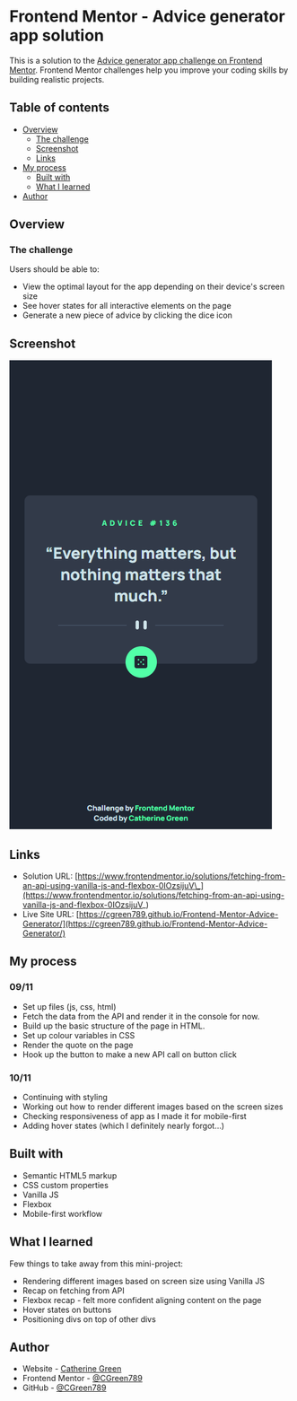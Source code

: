 # Frontend Mentor - Advice generator app solution

This is a solution to the [Advice generator app challenge on Frontend Mentor](https://www.frontendmentor.io/challenges/advice-generator-app-QdUG-13db). Frontend Mentor challenges help you improve your coding skills by building realistic projects.

## Table of contents

- [Overview](#overview)
  - [The challenge](#the-challenge)
  - [Screenshot](#screenshot)
  - [Links](#links)
- [My process](#my-process)
  - [Built with](#built-with)
  - [What I learned](#what-i-learned)
- [Author](#author)

## Overview

### The challenge

Users should be able to:

- View the optimal layout for the app depending on their device's screen size
- See hover states for all interactive elements on the page
- Generate a new piece of advice by clicking the dice icon

## Screenshot

![](./images/Screenshot%202023-11-10%20142451.png)

## Links

- Solution URL: [https://www.frontendmentor.io/solutions/fetching-from-an-api-using-vanilla-js-and-flexbox-0IOzsijuV\_](https://www.frontendmentor.io/solutions/fetching-from-an-api-using-vanilla-js-and-flexbox-0IOzsijuV_)
- Live Site URL: [https://cgreen789.github.io/Frontend-Mentor-Advice-Generator/](https://cgreen789.github.io/Frontend-Mentor-Advice-Generator/)

## My process

### 09/11

- Set up files (js, css, html)
- Fetch the data from the API and render it in the console for now.
- Build up the basic structure of the page in HTML.
- Set up colour variables in CSS
- Render the quote on the page
- Hook up the button to make a new API call on button click

### 10/11

- Continuing with styling
- Working out how to render different images based on the screen sizes
- Checking responsiveness of app as I made it for mobile-first
- Adding hover states (which I definitely nearly forgot...)

## Built with

- Semantic HTML5 markup
- CSS custom properties
- Vanilla JS
- Flexbox
- Mobile-first workflow

## What I learned

Few things to take away from this mini-project:

- Rendering different images based on screen size using Vanilla JS
- Recap on fetching from API
- Flexbox recap - felt more confident aligning content on the page
- Hover states on buttons
- Positioning divs on top of other divs

## Author

- Website - [Catherine Green](https://catherinegreen.netlify.app/)
- Frontend Mentor - [@CGreen789](https://www.frontendmentor.io/profile/CGreen789)
- GitHub - [@CGreen789](https://github.com/CGreen789)
